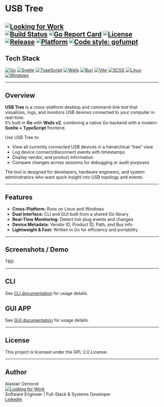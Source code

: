 # USB Tree
[![Looking for Work](https://img.shields.io/badge/hiring-I'm%20looking%20for%20work-blue?style=flat-square)](https://aozmond.github.io)  
[![Build Status](https://github.com/AOzmond/usb-tree/actions/workflows/release.yml/badge.svg)](https://github.com/AOzmond/usb-tree/actions)
[![Go Report Card](https://goreportcard.com/badge/github.com/AOzmond/usb-tree/app)](https://goreportcard.com/report/github.com/AOzmond/usb-tree)
[![License](https://img.shields.io/github/license/AOzmond/usb-tree)](./LICENSE)
[![Release](https://img.shields.io/github/v/release/AOzmond/usb-tree)](https://github.com/AOzmond/usb-tree/releases)
[![Platform](https://img.shields.io/badge/platform-linux%20|%20windows-lightgrey.svg)](#)
[![Code style: gofumpt](https://img.shields.io/badge/code%20style-gofumpt-blue.svg)](https://github.com/mvdan/gofumpt)
---
## Tech Stack

[![Go](https://img.shields.io/badge/Go-00ADD8?style=for-the-badge&logo=go&logoColor=white)](https://go.dev/)
[![Svelte](https://img.shields.io/badge/Svelte-FF3E00?style=for-the-badge&logo=svelte&logoColor=white)](https://svelte.dev/)
[![TypeScript](https://img.shields.io/badge/TypeScript-3178C6?style=for-the-badge&logo=typescript&logoColor=white)](https://www.typescriptlang.org/)
[![Wails](https://img.shields.io/badge/Wails-FF6C37?style=for-the-badge&logo=wails&logoColor=white)](https://wails.io/)
[![Bun](https://img.shields.io/badge/Bun-000000?style=for-the-badge&logo=bun&logoColor=white)](https://bun.sh/)
[![Vite](https://img.shields.io/badge/Vite-646CFF?style=for-the-badge&logo=vite&logoColor=white)](https://vitejs.dev/)
[![SCSS](https://img.shields.io/badge/SCSS-CC6699?style=for-the-badge&logo=sass&logoColor=white)](https://sass-lang.com/)
[![Linux](https://img.shields.io/badge/Linux-FCC624?style=for-the-badge&logo=linux&logoColor=black)](https://kernel.org/)
[![Windows](https://img.shields.io/badge/Windows-0078D6?style=for-the-badge&logo=windows&logoColor=white)](https://microsoft.com/windows)

---

## Overview

**USB Tree** is a cross-platform desktop and command-line tool that visualizes, logs, and monitors USB devices connected to your computer in real-time.  
It’s built in **Go** with **Wails v2**, combining a native Go backend with a modern **Svelte + TypeScript** frontend.

Use USB Tree to:
- View all currently connected USB devices in a hierarchical “tree” view  
- Log device connect/disconnect events with timestamps  
- Display vendor, and product information 
- Compare changes across sessions for debugging or audit purposes  

The tool is designed for developers, hardware engineers, and system administrators who want quick insight into USB topology and events.

---


## Features

- **Cross-Platform:** Runs on Linux and Windows  
- **Dual Interface:** CLI and GUI built from a shared Go library  
- **Real-Time Monitoring:** Detect hot-plug events and changes  
- **Device Metadata:** Vendor ID, Product ID, Path, and Bus info  
- **Lightweight & Fast:** Written in Go for efficiency and portability  

---

## Screenshots / Demo

TBD

---

## CLI

See [CLI documentation](cli/README.md) for usage details.

## GUI APP

See [GUI documentation](app/README.md) for usage details.

--- 
## License
This project is licensed under the GPL-2.0 License.

---
## Author

Alastair Ozmond  
[![Looking for Work](https://img.shields.io/badge/hiring-I'm%20looking%20for%20work-blue?style=flat-square)](https://aozmond.github.io)   
Software Engineer | Full-Stack & Systems Developer   
[LinkedIn](www.linkedin.com/in/alastair-ozmond-108512179)
